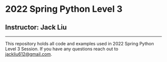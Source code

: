 # 2022 Spring Python Level 3
## Instructor: Jack Liu

---

This repository holds all code and examples used in 2022 Spring Python Level 3 Session. If you have any questions reach out to [jackliu612@gmail.com](mailto:jackliu612@gmail.com).